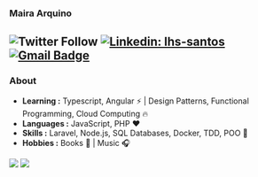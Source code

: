 
### Maira Arquino 

![Twitter Follow](https://img.shields.io/twitter/follow/maiarquino_dev?label=Maira%20Arquino)
[![Linkedin: lhs-santos](https://img.shields.io/badge/-Ma%C3%ADra%20Arquino-blue?style=flat-square&logo=Linkedin&logoColor=white&https://www.linkedin.com/in/mairaarquino/)](https://www.linkedin.com/in/mairaarquino/)
[![Gmail Badge](https://img.shields.io/badge/-maira.arquiino@gmail.com-c14438?style=flat-square&logo=Gmail&logoColor=white&link=mailto:maira.arquiino@gmail.com)](mailto:maira.arquiino@gmail.com)
---------------------------------------------------------------------------------------------------------------------------------------------------------------------------------
### About
 -  **Learning :** Typescript, Angular :zap: | Design Patterns, Functional Programming, Cloud Computing :fire:	
 -  **Languages :** JavaScript, PHP :heart:
 -  **Skills :** Laravel, Node.js, SQL Databases, Docker, TDD, POO :gem:
 -  **Hobbies :** Books :book: | Music :headphones:
 
[![](https://github-readme-stats.vercel.app/api/top-langs/?username=mairaarquino&layout=compact)](https://github.com/anuraghazra/github-readme-stats)  [![](https://github-readme-stats.vercel.app/api?username=mairaarquino&show_icons=true&count_private=true&layout=compact)](https://github.com/anuraghazra/github-readme-stats)
